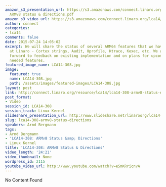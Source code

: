 ```yaml
---
amazon_s3_presentation_url: https://s3.amazonaws.com/connect.linaro.org/lca14/presentations/LCA14-308-
  ARMv8 status & directions.pdf
amazon_s3_video_url: https://s3.amazonaws.com/connect.linaro.org/lca14/videos/03-05-Wednesday/LCA14-308-+ARMv8+Status+%2526+Directions.mp4
author: connect
categories:
- lca14
comments: false
date: 2015-07-24 14:05:02
excerpt: We will share the status of several ARM64 features that we have been implementing
  at Linaro - Cortex strings, Audit, Oprofile, Ktrace, Kexec, etc. We are looking
  forward to feedback on existing implementation and on plans for upcoming work and
  needed features.
featured_image_name: LCA14-308.jpg
image:
  featured: true
  name: LCA14-308.jpg
  path: /assets/images/featured-images/LCA14-308.jpg
layout: post
link: http://connect.linaro.org/resource/lca14/lca14-308-armv8-status-directions/
post_format:
- Video
session_id: LCA14-308
session_track: Linux Kernel
slideshare_presentation_url: http://www.slideshare.net/linaroorg/lca14-308-armv8statusdirections
slug: lca14-308-armv8-status-directions
speakers: Arnd Bergmann
tags:
- Arnd Bergmann
- 'LCA14-308: ARMv8 Status &amp; Directions'
- Linux Kernel
title: 'LCA14-308: ARMv8 Status & Directions'
video_length: '24:21'
video_thumbnail: None
wordpress_id: 2115
youtube_video_url: http://www.youtube.com/watch?v=eSmKRricnvA
---
```


No Content Found